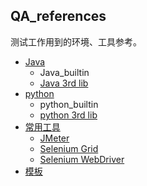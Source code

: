 ## QA_references
测试工作用到的环境、工具参考。

- [Java](Java.md)
  - Java_builtin
  - [Java 3rd lib](java_3rd_lib/)
- [python](python.md)
  - python_builtin
  - [python 3rd lib](python_3rd_lib/)
- [常用工具](common_tools/)
  - [JMeter](common_tools/JMeter.md)
  - [Selenium Grid](common_tools/selenium_grid.md)
  - [Selenium WebDriver](common_tools/selenium_webdriver.md)
- [模板](template.md)
